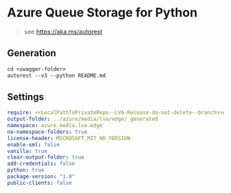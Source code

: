 # Azure Queue Storage for Python

> see https://aka.ms/autorest


## Generation
```ps
cd <swagger-folder>
autorest --v3 --python README.md
```

## Settings
```yaml
require: <<LocalPathToPrivateRepo--LVA-Release-do-not-delete--branch>>Azure\azure-rest-api-specs-pr\specification\mediaservices\data-plane\readme.md
output-folder: ../azure/media/lva/edge/_generated
namespace: azure.media.lva.edge
no-namespace-folders: true
license-header: MICROSOFT_MIT_NO_VERSION
enable-xml: false
vanilla: true
clear-output-folder: true
add-credentials: false
python: true
package-version: "1.0"
public-clients: false
```
